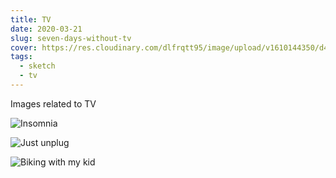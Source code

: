 ```yaml
---
title: TV
date: 2020-03-21
slug: seven-days-without-tv
cover: https://res.cloudinary.com/dlfrqtt95/image/upload/v1610144350/d46464a2-3997-4ffb-86a9-4dbdcfc59884_lbwrbl.webp
tags:
  - sketch
  - tv
---
```


Images related to TV

![Insomnia](https://res.cloudinary.com/dlfrqtt95/image/upload/v1610144325/45843232-1bfc-4d29-b2d1-39eb4669b1ac_fwk6gt.webp "My normal life with TV")

![Just unplug](https://res.cloudinary.com/dlfrqtt95/image/upload/v1610144350/d46464a2-3997-4ffb-86a9-4dbdcfc59884_lbwrbl.webp "Unplugging the TV was the first helpful step")

![Biking with my kid](https://res.cloudinary.com/dlfrqtt95/image/upload/v1610144325/7bfeef1b-e4f0-4ce3-bec0-dd611b41f96f_nmtr6b.webp "Spent some quality time with my kid")
